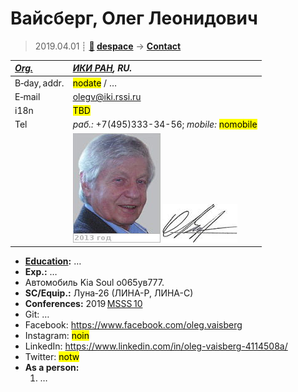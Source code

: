 # Вайсберг, Олег Леонидович
> 2019.04.01 ┊ **[🚀](../index/index.md) [despace](index.md)** → **[Contact](contact.md)**

|*[Org.](contact.md)*|*[ИКИ РАН](zz_iki_ras.md), RU.*|
|:--|:--|
|B‑day, addr.| <mark>nodate</mark> / … |
|E‑mail| <olegv@iki.rssi.ru> |
|i18n| <mark>TBD</mark> |
|Tel|*раб.:* +7(495)333-34-56; *mobile:* <mark>nomobile</mark> |
|| ![](f/contact/v/vaysberg_001_photo.jpg) [![](f/contact/v/vaysberg_001_sign_thumb.jpg)](f/contact/v/vaysberg_001_sign.png) |

   - **[Education](edu.md):** …
   - **Exp.:** …
   - Автомобиль Kia Soul о065ув777.
   - **SC/Equip.:** Луна‑26 (ЛИНА-Р, ЛИНА-С)
   - **Conferences:** 2019 [MSSS 10](msss_10.md)
   - Git: …
   - Facebook: <https://www.facebook.com/oleg.vaisberg>
   - Instagram: <mark>noin</mark>
   - LinkedIn: <https://www.linkedin.com/in/oleg-vaisberg-4114508a/>
   - Twitter: <mark>notw</mark>
   - **As a person:**
      1. …
